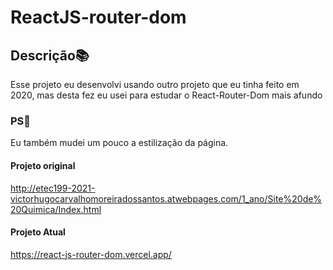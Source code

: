 # ReactJS-router-dom

## Descrição📚
Esse projeto eu desenvolvi usando outro projeto que eu tinha feito em 2020, mas desta fez eu usei para estudar o React-Router-Dom mais afundo

### PS💭
Eu também mudei um pouco a estilização da página.

#### Projeto original
http://etec199-2021-victorhugocarvalhomoreiradossantos.atwebpages.com/1_ano/Site%20de%20Quimica/Index.html

#### Projeto Atual
https://react-js-router-dom.vercel.app/
